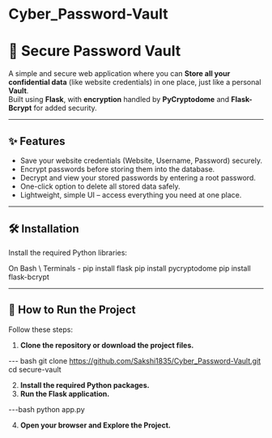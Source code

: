 # Cyber_Password-Vault

# 🔐 Secure Password Vault

A simple and secure web application where you can **Store all your confidential data** (like website credentials) in one place, just like a personal **Vault**.  
Built using **Flask**, with **encryption** handled by **PyCryptodome** and **Flask-Bcrypt** for added security.

---

## ✨ Features
- Save your website credentials (Website, Username, Password) securely.
- Encrypt passwords before storing them into the database.
- Decrypt and view your stored passwords by entering a root password.
- One-click option to delete all stored data safely.
- Lightweight, simple UI – access everything you need at one place.

---

## 🛠 Installation

Install the required Python libraries:

On Bash \ Terminals - 
pip install flask
pip install pycryptodome
pip install flask-bcrypt

---

## 🚀 How to Run the Project

Follow these steps:

1. **Clone the repository or download the project files.**

--- bash
git clone https://github.com/Sakshi1835/Cyber_Password-Vault.git
cd secure-vault

2. **Install the required Python packages.**
3. **Run the Flask application.**

---bash 
python app.py

4. **Open your browser and Explore the Project.**


